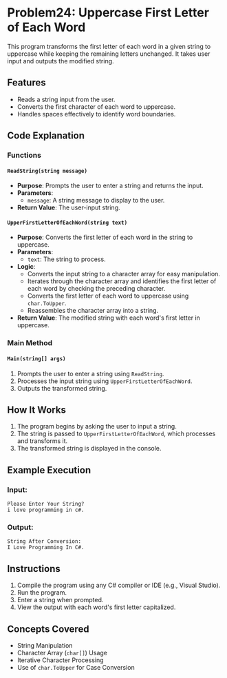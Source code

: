 # Problem24: Uppercase First Letter of Each Word

This program transforms the first letter of each word in a given string to uppercase while keeping the remaining letters unchanged. It takes user input and outputs the modified string.

## Features

- Reads a string input from the user.
- Converts the first character of each word to uppercase.
- Handles spaces effectively to identify word boundaries.

## Code Explanation

### Functions

#### `ReadString(string message)`
- **Purpose**: Prompts the user to enter a string and returns the input.
- **Parameters**: 
  - `message`: A string message to display to the user.
- **Return Value**: The user-input string.

#### `UpperFirstLetterOfEachWord(string text)`
- **Purpose**: Converts the first letter of each word in the string to uppercase.
- **Parameters**: 
  - `text`: The string to process.
- **Logic**:
  - Converts the input string to a character array for easy manipulation.
  - Iterates through the character array and identifies the first letter of each word by checking the preceding character.
  - Converts the first letter of each word to uppercase using `char.ToUpper`.
  - Reassembles the character array into a string.
- **Return Value**: The modified string with each word's first letter in uppercase.

### Main Method

#### `Main(string[] args)`
1. Prompts the user to enter a string using `ReadString`.
2. Processes the input string using `UpperFirstLetterOfEachWord`.
3. Outputs the transformed string.

## How It Works
1. The program begins by asking the user to input a string.
2. The string is passed to `UpperFirstLetterOfEachWord`, which processes and transforms it.
3. The transformed string is displayed in the console.

## Example Execution

### Input:
```
Please Enter Your String?
i love programming in c#.
```

### Output:
```
String After Conversion:
I Love Programming In C#.
```

## Instructions

1. Compile the program using any C# compiler or IDE (e.g., Visual Studio).
2. Run the program.
3. Enter a string when prompted.
4. View the output with each word's first letter capitalized.

## Concepts Covered

- String Manipulation
- Character Array (`char[]`) Usage
- Iterative Character Processing
- Use of `char.ToUpper` for Case Conversion
